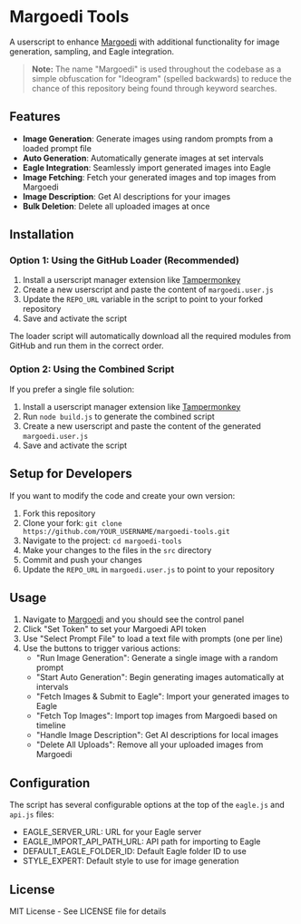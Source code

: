 # Margoedi Tools

A userscript to enhance [Margoedi](https://ideogram.ai) with additional functionality for image generation, sampling, and Eagle integration.

> **Note:** The name "Margoedi" is used throughout the codebase as a simple obfuscation for "Ideogram" (spelled backwards) to reduce the chance of this repository being found through keyword searches.

## Features

- **Image Generation**: Generate images using random prompts from a loaded prompt file
- **Auto Generation**: Automatically generate images at set intervals
- **Eagle Integration**: Seamlessly import generated images into Eagle
- **Image Fetching**: Fetch your generated images and top images from Margoedi
- **Image Description**: Get AI descriptions for your images
- **Bulk Deletion**: Delete all uploaded images at once

## Installation

### Option 1: Using the GitHub Loader (Recommended)

1. Install a userscript manager extension like [Tampermonkey](https://www.tampermonkey.net/)
2. Create a new userscript and paste the content of `margoedi.user.js`
3. Update the `REPO_URL` variable in the script to point to your forked repository
4. Save and activate the script

The loader script will automatically download all the required modules from GitHub and run them in the correct order.

### Option 2: Using the Combined Script

If you prefer a single file solution:

1. Install a userscript manager extension like [Tampermonkey](https://www.tampermonkey.net/)
2. Run `node build.js` to generate the combined script
3. Create a new userscript and paste the content of the generated `margoedi.user.js`
4. Save and activate the script

## Setup for Developers

If you want to modify the code and create your own version:

1. Fork this repository
2. Clone your fork: `git clone https://github.com/YOUR_USERNAME/margoedi-tools.git`
3. Navigate to the project: `cd margoedi-tools`
4. Make your changes to the files in the `src` directory
5. Commit and push your changes
6. Update the `REPO_URL` in `margoedi.user.js` to point to your repository

## Usage

1. Navigate to [Margoedi](https://ideogram.ai) and you should see the control panel
2. Click "Set Token" to set your Margoedi API token
3. Use "Select Prompt File" to load a text file with prompts (one per line)
4. Use the buttons to trigger various actions:
   - "Run Image Generation": Generate a single image with a random prompt
   - "Start Auto Generation": Begin generating images automatically at intervals
   - "Fetch Images & Submit to Eagle": Import your generated images to Eagle
   - "Fetch Top Images": Import top images from Margoedi based on timeline
   - "Handle Image Description": Get AI descriptions for local images
   - "Delete All Uploads": Remove all your uploaded images from Margoedi

## Configuration

The script has several configurable options at the top of the `eagle.js` and `api.js` files:
- EAGLE_SERVER_URL: URL for your Eagle server
- EAGLE_IMPORT_API_PATH_URL: API path for importing to Eagle
- DEFAULT_EAGLE_FOLDER_ID: Default Eagle folder ID to use
- STYLE_EXPERT: Default style to use for image generation

## License

MIT License - See LICENSE file for details 